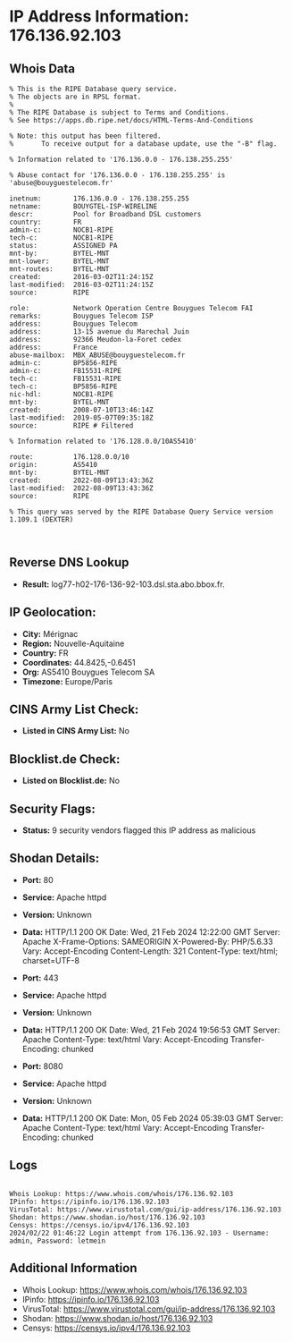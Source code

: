 # IP Address Information: 176.136.92.103

## Whois Data
```
% This is the RIPE Database query service.
% The objects are in RPSL format.
%
% The RIPE Database is subject to Terms and Conditions.
% See https://apps.db.ripe.net/docs/HTML-Terms-And-Conditions

% Note: this output has been filtered.
%       To receive output for a database update, use the "-B" flag.

% Information related to '176.136.0.0 - 176.138.255.255'

% Abuse contact for '176.136.0.0 - 176.138.255.255' is 'abuse@bouyguestelecom.fr'

inetnum:        176.136.0.0 - 176.138.255.255
netname:        BOUYGTEL-ISP-WIRELINE
descr:          Pool for Broadband DSL customers
country:        FR
admin-c:        NOCB1-RIPE
tech-c:         NOCB1-RIPE
status:         ASSIGNED PA
mnt-by:         BYTEL-MNT
mnt-lower:      BYTEL-MNT
mnt-routes:     BYTEL-MNT
created:        2016-03-02T11:24:15Z
last-modified:  2016-03-02T11:24:15Z
source:         RIPE

role:           Network Operation Centre Bouygues Telecom FAI
remarks:        Bouygues Telecom ISP
address:        Bouygues Telecom
address:        13-15 avenue du Marechal Juin
address:        92366 Meudon-la-Foret cedex
address:        France
abuse-mailbox:  MBX_ABUSE@bouyguestelecom.fr
admin-c:        BP5856-RIPE
admin-c:        FB15531-RIPE
tech-c:         FB15531-RIPE
tech-c:         BP5856-RIPE
nic-hdl:        NOCB1-RIPE
mnt-by:         BYTEL-MNT
created:        2008-07-10T13:46:14Z
last-modified:  2019-05-07T09:35:18Z
source:         RIPE # Filtered

% Information related to '176.128.0.0/10AS5410'

route:          176.128.0.0/10
origin:         AS5410
mnt-by:         BYTEL-MNT
created:        2022-08-09T13:43:36Z
last-modified:  2022-08-09T13:43:36Z
source:         RIPE

% This query was served by the RIPE Database Query Service version 1.109.1 (DEXTER)



```
## Reverse DNS Lookup
- **Result:** log77-h02-176-136-92-103.dsl.sta.abo.bbox.fr.

## IP Geolocation:
- **City:** Mérignac
- **Region:** Nouvelle-Aquitaine
- **Country:** FR
- **Coordinates:** 44.8425,-0.6451
- **Org:** AS5410 Bouygues Telecom SA
- **Timezone:** Europe/Paris

## CINS Army List Check:
- **Listed in CINS Army List:** 
No

## Blocklist.de Check:
- **Listed on Blocklist.de:** 
No

## Security Flags:
- **Status:** 9 security vendors flagged this IP address as malicious

## Shodan Details:
- **Port:** 80
- **Service:** Apache httpd
- **Version:** Unknown
- **Data:** HTTP/1.1 200 OK
Date: Wed, 21 Feb 2024 12:22:00 GMT
Server: Apache
X-Frame-Options: SAMEORIGIN
X-Powered-By: PHP/5.6.33
Vary: Accept-Encoding
Content-Length: 321
Content-Type: text/html; charset=UTF-8



- **Port:** 443
- **Service:** Apache httpd
- **Version:** Unknown
- **Data:** HTTP/1.1 200 OK
Date: Wed, 21 Feb 2024 19:56:53 GMT
Server: Apache
Content-Type: text/html
Vary: Accept-Encoding
Transfer-Encoding: chunked



- **Port:** 8080
- **Service:** Apache httpd
- **Version:** Unknown
- **Data:** HTTP/1.1 200 OK
Date: Mon, 05 Feb 2024 05:39:03 GMT
Server: Apache
Content-Type: text/html
Vary: Accept-Encoding
Transfer-Encoding: chunked



## Logs
```

Whois Lookup: https://www.whois.com/whois/176.136.92.103
IPinfo: https://ipinfo.io/176.136.92.103
VirusTotal: https://www.virustotal.com/gui/ip-address/176.136.92.103
Shodan: https://www.shodan.io/host/176.136.92.103
Censys: https://censys.io/ipv4/176.136.92.103
2024/02/22 01:46:22 Login attempt from 176.136.92.103 - Username: admin, Password: letmein

```
## Additional Information
- Whois Lookup: https://www.whois.com/whois/176.136.92.103
- IPinfo: https://ipinfo.io/176.136.92.103
- VirusTotal: https://www.virustotal.com/gui/ip-address/176.136.92.103
- Shodan: https://www.shodan.io/host/176.136.92.103
- Censys: https://censys.io/ipv4/176.136.92.103

